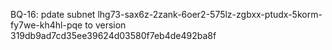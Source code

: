 BQ-16: pdate subnet lhg73-sax6z-2zank-6oer2-575lz-zgbxx-ptudx-5korm-fy7we-kh4hl-pqe to version 319db9ad7cd35ee39624d03580f7eb4de492ba8f
